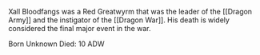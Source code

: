 Xall Bloodfangs was a Red Greatwyrm that was the leader of the [[Dragon Army]] and the instigator of the [[Dragon War]]. His death is widely considered the final major event in the war.

Born Unknown
Died: 10 ADW